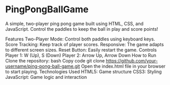 # PingPongBallGame
A simple, two-player ping pong game built using HTML, CSS, and JavaScript. Control the paddles to keep the ball in play and score points!

Features
Two-Player Mode: Control both paddles using keyboard keys.
Score Tracking: Keep track of player scores.
Responsive: The game adapts to different screen sizes.
Reset Button: Easily restart the game.
Controls
Player 1: W (Up), S (Down)
Player 2: Arrow Up, Arrow Down
How to Run
Clone the repository:
bash
Copy code
git clone https://github.com/your-username/ping-pong-ball-game.git
Open the index.html file in your browser to start playing.
Technologies Used
HTML5: Game structure
CSS3: Styling
JavaScript: Game logic and interaction
